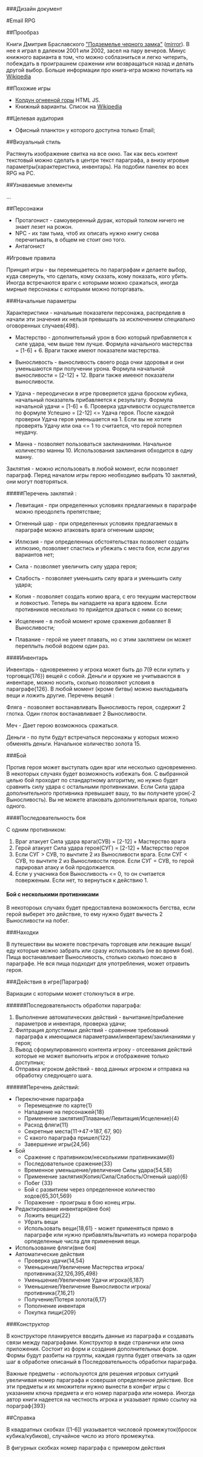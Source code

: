 ###Дизайн документ

#Email RPG

##Прообраз

Книги Дмитрия Браславского ["Подземелье черного замка"](http://fantasy-worlds.org/lib/id17684/read/) 
\([mirror](http://www.evernote.com/l/AI78uvBhNHRIcrUoSdoEE7dTDL2GvISA_Rc/)\). В нее я играл в далеком 2001 или 2002,
засел на пару вечеров. Минус книжного варианта в том, что можно соблазниться и легко читерить, побеждать в проиграшнем 
сражении или возвращаться назад и делать другой выбор. Больше информации про книга-игра можно почитать на 
[Wikipedia](https://ru.wikipedia.org/wiki/%D0%9A%D0%BD%D0%B8%D0%B3%D0%B0-%D0%B8%D0%B3%D1%80%D0%B0)

##Похожие игры

- [Колдун огнееной горы](http://quest-book.ru/forum/gamebook/wotfm/) HTML JS.
- Книжный варианты. Список на [Wikipedia](https://ru.wikipedia.org/wiki/%D0%9A%D0%BD%D0%B8%D0%B3%D0%B0-%D0%B8%D0%B3%D1%80%D0%B0)

##Целевая аудитория

- Офисный планктон у которого доступна только Email;

##Визуальный стиль

Растянуть изображение свитка на все окно. Так как весь контент текстовый можно сделать в центре текст параграфа, а внизу
игровые параметры(характеристика, инвентарь). На подобии панелек во всех RPG на PC.

##Узнаваемые элементы

...

##Персонажи

- Протагонист - самоуверенный дурак, который толком ничего не знает лезет на рожон.
- NPC - их там тьма, чтоб их описать нужно книгу снова перечитывать, в общем не стоит оно того.
- Антагонист

#Игровые правила

Принцип игры - вы перемещаетесь по параграфам и делаете выбор, куда свернуть, что сделать, кому сказать, кому показать, 
кого убить. Иногда встречаются враги с которыми можно сражаться, иногда мирные персонажы с которыми можно поторгавать.

###Начальные параметры

Характеристики - начальные показатели персонажа, распределив в начали эти значения их нельзя превышать за исключением
специально оговоренных случаев{498}.

- Мастерство - дополнительный урон в бою который прибавляется к силе удара, чем выше тем лучше. Формула начального 
мастерства = [1-6] + 6. Враги также имеют показатели мастерства.

- Выносливость - выносливость своего рода очки здоровья и они уменьшаются при получении урона. Формула начальной
выносливости = [2-12] + 12. Враги также имееют показатели выносливости.

- Удача - переодически в игре проверяется удача броском кубика, начальный показатель прибавляется к результату.
Формула начальной удачи = [1-6] + 6. Проверка удачливости осуществляется по формуле Успешно = [2-12] <= Удача героя. 
После каждой проверки Удача героя уменьшается на 1. Если вы не хотите проверять Удачу или она <= 1 то считается, что
герой потерпел неудачу.

- Манна - позволяет пользоваться заклинаниями. Начальное количество манны 10. Использования заклинания обходится в одну 
манну.

Заклятия - можно использовать в любой момент, если позволяет параграф. Перед началом игры герою необходимо выбрать 10 
заклятий, они могут повторяться.

#####Перечень заклятий :

- Левитация - при определенных условиях предлагаемых в параграфе можно преодолеть препятствие;

- Огненный шар - при определенных условиях предлагаемых в параграфе можно атаковать врага огненным шаром;

- Иллюзия - при определенных обстоятельствах позволяет создать иллюзию, позволяет спастись и убежать с места боя,
если других вариантов нет;

- Сила - позволяет увеличить силу удара героя;

- Слабость - позволяет уменьшить силу врага и уменьшить силу удара;

- Копия - позволяет создать копию врага, с его текущим мастерством и ловкостью. Теперь вы нападаете на врага вдвоем. Если
противников несколько то прийдется драться с ними со всеми;

- Исцеление - в любой момент кроме сражения добавляет 8 Выносливости;

- Плавание - герой не умеет плавать, но с этим заклятием он может переплыть любой водоем один раз.

####Инвентарь

Инвентарь - одновременно у игрока может быть до 7(9 если купить у торговца{176}) вещей с собой. Деньги и оружие не 
учитываются в инвентаре, можно носить, сколько позволяют условия в параграфе{126}. В любой момент (кроме битвы) можно 
выкладывать вещи и ложить другие.
Перечень вещей :

Фляга - позволяет востанавливать Выносливость героя, содержит 2 глотка. Один глоток востанавливает 2 Выносливости.

Меч - Дает герою возможнось сражаться.

Деньги - по пути будут встречаться персонажы у которых можно обменять деньги. Начальное количество золота 15.

###Бой

Против героя может выступать один враг или несколько одновременно. В некоторых случаях будет возможность избежать боя.
С выбранной целью бой проходит по стандартному алгоритму, но нужно будет сравнить силу удара с остальными противниками. 
Если Сила удара дополнительного противника превышает вашу, то вы получаете урон(-2 Выносливость). Вы не можете атаковать 
дополнительных врагов, только одного.

####Последовательность боя

С одним противником:

1. Враг атакует Сила удара врага(СУВ) = [2-12] + Мастерство врага
2. Герой атакует Сила удара героя(СУГ) = [2-12] + Мастерство героя
3. Если СУГ > СУВ, то вычтите 2 из Выносливости врага. Если СУГ < СУВ, то вычтите 2 из Выносливости героя. Если СУГ = СУВ,
то герой парировал атаку и бой продолжается.
4. Если у учасника боя Выносливость <= 0, то он считается поверженым. Если нет, то вернуться к действию 1.

#### Бой с несколькими противниками 

В некотороых случаях будет предоставлена возможность бегства, если герой выберет это действие, то ему нужно будет вычесть
2 Выносливости на побег.

###Находки

В путешествии вы можете повстречать торговцев или лежащие выщи/еду которые можно забрать или сразу использовать 
(не во время боя). Пища востанавливает Выносливость, столько сколько поисано в параграфе. Не вся пища подходит для 
употребления, может отравить героя.


###Действия в игре(Параграф)

Вариации с которыми может столкнуться в игре.

######Последовательность обработки параграфа:
1. Выполнение автоматических действий - вычитание/прибаление параметров и инвентаря, проверка удачи;
2. Филтрация допустимых действий - сравнение требований параграфа к имеющимся параметрами/инвентарем/заклинаниями у героя;
3. Вывод сформулированного контента игроку - отсеевания действий которые не может выполнить игрок и отображение только
доступных;
4. Отправка игроком действий - ввод данных игроком и отправка на обработку следующего шага.

######Перечень действий:

- Переключение параграфа
	- Перемещение по карте{1}
	- Нападение на персонажей{18}
	- Применение заклятия(Плаванье/Левитация/Исцеление){4}
	- Расход фляги{11}
	- Секретные места{11->47->187, 67, 90}
	- С какого параграфа пришел{122}
	- Завершение игры{24,56}
- Бой
	- Сражение с пративником/несколькими пративниками{6}
	- Последовательное сражение{33}
	- Временное уменьшение/увеличение Силы удара{54,58}
	- Применение заклятия(Копия/Сила/Слабость/Огненый шар){6}
	- Побег {33}
	- Бой с развитием через определенное количество ходов{65,301,569}
	- Поражение - проигрыш в бою конец игры.
- Редактирование инвентаря(вне боя)
	- Ложить вещи{22}
	- Убрать вещи
	- Использовать вещи{18,61} - может применяться прямо в параграфе или нужно прибавлять/вычитать из номера порагрофа
	орпеделенные числа для применения вещи.
- Использование фляги(вне боя)
- Автоматические действия
	- Проверка удачи{14,54}
	- Уменьшение/Увеличение Мастерства игрока/противника{32,126,395,498}
	- Уменьшение/Увеличение Удачи игрока{6,187}
	- Уменьшение/Увеличение Выносливости игрока/противника{7,16,21}
	- Получение/Потеря золота{6,17}
	- Пополнение инвентаря
	- Покупка пищи{209}


###Конструктор

В конструкторе планируется вводить данные из параграфа и создавать связи между параграфами. Конструктор в виде странички
или окна приложения. Состоит из форм и создания дополнительных форм. Формы будут разбиты на группы, каждая группа будет 
отвечать за один шаг в обработке описаный в Последовательность обработки параграфа.


Важные предметы - используются для решения игровых ситуций увеличивая номер параграфа и совершая определенное действие. 
Все эти предметы и их множители нужно вынести в конфиг игры с указанием ключа предмета и его номер параграфа или номера.
Иногда автор книги надеется на честность игрока и указывает прямо ссылку на пораграф{393}

##Справка

В квадратных скобках ([1-6]) указывается числовой промежуток(бросок кубика/кубиков), случайное число из этого промежутка.

В фигурных скобках номер параграфа с примером действия
